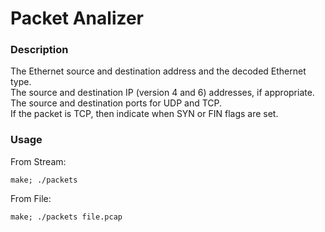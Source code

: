 # Packet Analizer


### Description 
The Ethernet source and destination address and the decoded Ethernet type.  
The source and destination IP (version 4 and 6) addresses, if appropriate.  
The source and destination ports for UDP and TCP.  
If the packet is TCP, then indicate when SYN or FIN flags are set.

### Usage
From Stream:  

    make; ./packets  

From File:  

    make; ./packets file.pcap